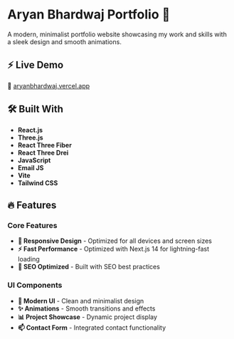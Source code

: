 # Aryan Bhardwaj Portfolio 🚀

A modern, minimalist portfolio website showcasing my work and skills with a sleek design and smooth animations.

## ⚡️ Live Demo
🔗 [aryanbhardwaj.vercel.app](https://aryanbhardwaj.vercel.app)

## 🛠️ Built With
- **React.js**
- **Three.js**
- **React Three Fiber**
- **React Three Drei**
- **JavaScript**
- **Email JS**
- **Vite**
- **Tailwind CSS**


## 🔥 Features

### Core Features
- **📱 Responsive Design** - Optimized for all devices and screen sizes
- **⚡️ Fast Performance** - Optimized with Next.js 14 for lightning-fast loading
- **🎯 SEO Optimized** - Built with SEO best practices

### UI Components
- **🎨 Modern UI** - Clean and minimalist design 
- **✨ Animations** - Smooth transitions and effects
- **📊 Project Showcase** - Dynamic project display 
- **📫 Contact Form** - Integrated contact functionality